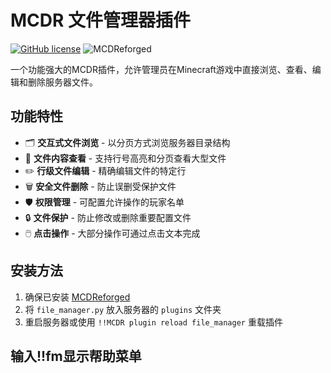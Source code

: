 
# MCDR 文件管理器插件

[![GitHub license](https://img.shields.io/github/license/yourname/file-manager)](https://github.com/yourname/file-manager/blob/main/LICENSE)
![MCDReforged](https://img.shields.io/badge/MCDReforged-1.0%2B-blue)

一个功能强大的MCDR插件，允许管理员在Minecraft游戏中直接浏览、查看、编辑和删除服务器文件。

## 功能特性

- 🗂️ **交互式文件浏览** - 以分页方式浏览服务器目录结构
- 📄 **文件内容查看** - 支持行号高亮和分页查看大型文件
- ✏️ **行级文件编辑** - 精确编辑文件的特定行
- 🗑️ **安全文件删除** - 防止误删受保护文件
- 🛡️ **权限管理** - 可配置允许操作的玩家名单
- 🔒 **文件保护** - 防止修改或删除重要配置文件
- 🖱️ **点击操作** - 大部分操作可通过点击文本完成

## 安装方法

1. 确保已安装 [MCDReforged](https://github.com/Fallen-Breath/MCDReforged)
2. 将 `file_manager.py` 放入服务器的 `plugins` 文件夹
3. 重启服务器或使用 `!!MCDR plugin reload file_manager` 重载插件

## 输入!!fm显示帮助菜单

